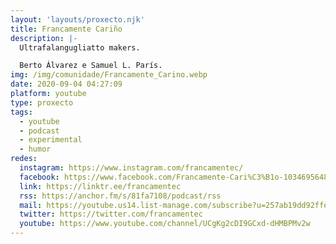 ```yaml
---
layout: 'layouts/proxecto.njk'
title: Francamente Cariño
description: |-
  Ultrafalangugliatto makers.

  Berto Álvarez e Samuel L. París.
img: /img/comunidade/Francamente_Carino.webp
date: 2020-09-04 04:27:09
platform: youtube
type: proxecto
tags:
  - youtube
  - podcast
  - experimental
  - humor
redes:
  instagram: https://www.instagram.com/francamentec/
  facebook: https://www.facebook.com/Francamente-Cari%C3%B1o-103469564865149
  link: https://linktr.ee/francamentec
  rss: https://anchor.fm/s/81fa7108/podcast/rss
  mail: https://youtube.us14.list-manage.com/subscribe?u=257ab19dd92ffe9c74d3b9d7b&id=7c0578a6f0
  twitter: https://twitter.com/francamentec
  youtube: https://www.youtube.com/channel/UCgKg2cDI9GCxd-dHMBPMv2w
---
```

